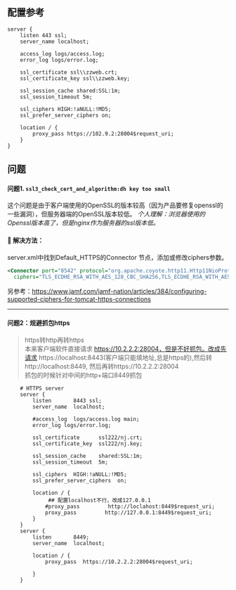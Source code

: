

## 配置参考
```nginx
server {
	listen 443 ssl;
	server_name localhost;

	access_log logs/access.log;
	error_log logs/error.log;

	ssl_certificate ssl\\zzweb.crt;
	ssl_certificate_key ssl\\zzweb.key;

	ssl_session_cache shared:SSL:1m;
	ssl_session_timeout 5m;

	ssl_ciphers HIGH:!aNULL:!MD5;
	ssl_prefer_server_ciphers on;

	location / {
		proxy_pass https://102.9.2:28004$request_uri;
	}
}
```

## 问题 

#### 问题1. `ssl3_check_cert_and_algorithm:dh key too small`
这个问题是由于客户端使用的OpenSSL的版本较高（因为产品要修复openssl的一些漏洞），但服务器端的OpenSSL版本较低。
*个人理解：浏览器使用的Openssl版本高了，但是nginx作为服务器的ssl版本低。*

#### :construction: 解决方法：
server.xml中找到Default_HTTPS的Connector 节点，添加或修改ciphers参数。
```xml
<Connector port="8542" protocol="org.apache.coyote.http11.Http11NioProtocol" SSLEnabled ="true" sslProtocol ="TLS" maxThreads="150" 
  ciphers="TLS_ECDHE_RSA_WITH_AES_128_CBC_SHA256,TLS_ECDHE_RSA_WITH_AES_128_CBC_SHA,TLS_ECDHE_RSA_WITH_AES_256_CBC_SHA384,TLS_ECDHE_RSA_WITH_AES_256_CBC_SHA,TLS_RSA_WITH_AES_128_CBC_SHA256,TLS_RSA_WITH_AES_128_CBC_SHA,TLS_RSA_WITH_AES_256_CBC_SHA256,TLS_RSA_WITH_AES_256_CBC_SHA"  .../>     
```
另参考：https://www.jamf.com/jamf-nation/articles/384/configuring-supported-ciphers-for-tomcat-https-connections

---

#### 问题2：规避抓包https  

> https转http再转https  
> 本来客户端软件直接请求 https://10.2.2.2:28004，但是不好抓包。改成先请求 https://localhost:8443(客户端只能填地址,总是https的),然后转 http://localhost:8449, 然后再转https://10.2.2.2:28004  
> 抓包的时候针对中间的http+端口8449抓包 
```nginx
	# HTTPS server
    server {
        listen       8443 ssl;
        server_name  localhost;
		
		#access_log  logs/access.log main;
		error_log logs/error.log;

        ssl_certificate      ssl222/nj.crt;
        ssl_certificate_key  ssl222/nj.key;

        ssl_session_cache    shared:SSL:1m;
        ssl_session_timeout  5m;

        ssl_ciphers  HIGH:!aNULL:!MD5;
        ssl_prefer_server_ciphers  on;

        location / {
		     ## 配置localhost不行，改成127.0.0.1
		    #proxy_pass         http://loclahost:8449$request_uri; 
			proxy_pass         http://127.0.0.1:8449$request_uri; 
        }
    }
	server {
        listen       8449;
        server_name  localhost;

        location / {
            proxy_pass  https://10.2.2.2:28004$request_uri;
           
        }
    }
```

